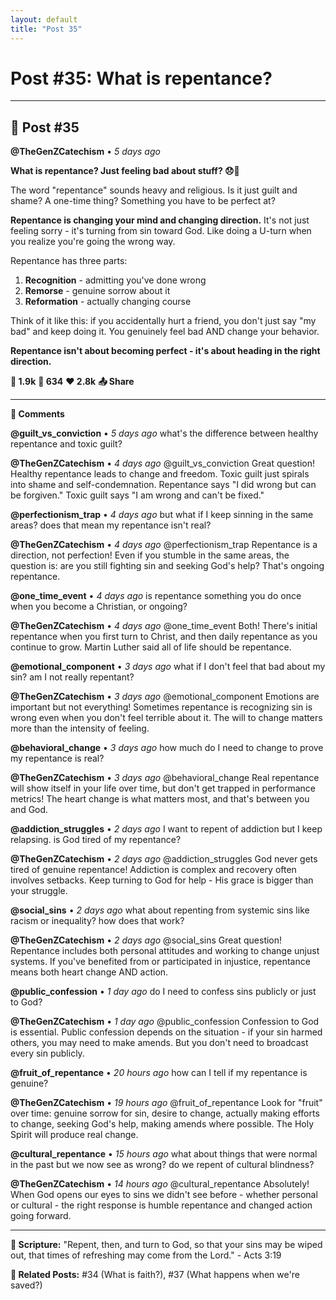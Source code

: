 ```yaml
---
layout: default
title: "Post 35"
---
```

# Post #35: What is repentance?

---

## 📱 Post #35

**@TheGenZCatechism** • *5 days ago*

**What is repentance? Just feeling bad about stuff? 😞🔄**

The word "repentance" sounds heavy and religious. Is it just guilt and shame? A one-time thing? Something you have to be perfect at?

**Repentance is changing your mind and changing direction.** It's not just feeling sorry - it's turning from sin toward God. Like doing a U-turn when you realize you're going the wrong way.

Repentance has three parts:
1. **Recognition** - admitting you've done wrong
2. **Remorse** - genuine sorrow about it  
3. **Reformation** - actually changing course

Think of it like this: if you accidentally hurt a friend, you don't just say "my bad" and keep doing it. You genuinely feel bad AND change your behavior.

**Repentance isn't about becoming perfect - it's about heading in the right direction.**

**💭 1.9k** **🔄 634** **❤️ 2.8k** **📤 Share**

---

**💬 Comments**

**@guilt_vs_conviction** • *5 days ago*
what's the difference between healthy repentance and toxic guilt?

**@TheGenZCatechism** • *4 days ago*
@guilt_vs_conviction Great question! Healthy repentance leads to change and freedom. Toxic guilt just spirals into shame and self-condemnation. Repentance says "I did wrong but can be forgiven." Toxic guilt says "I am wrong and can't be fixed."

**@perfectionism_trap** • *4 days ago*
but what if I keep sinning in the same areas? does that mean my repentance isn't real?

**@TheGenZCatechism** • *4 days ago*
@perfectionism_trap Repentance is a direction, not perfection! Even if you stumble in the same areas, the question is: are you still fighting sin and seeking God's help? That's ongoing repentance.

**@one_time_event** • *4 days ago*
is repentance something you do once when you become a Christian, or ongoing?

**@TheGenZCatechism** • *4 days ago*
@one_time_event Both! There's initial repentance when you first turn to Christ, and then daily repentance as you continue to grow. Martin Luther said all of life should be repentance.

**@emotional_component** • *3 days ago*
what if I don't feel that bad about my sin? am I not really repentant?

**@TheGenZCatechism** • *3 days ago*
@emotional_component Emotions are important but not everything! Sometimes repentance is recognizing sin is wrong even when you don't feel terrible about it. The will to change matters more than the intensity of feeling.

**@behavioral_change** • *3 days ago*
how much do I need to change to prove my repentance is real?

**@TheGenZCatechism** • *3 days ago*
@behavioral_change Real repentance will show itself in your life over time, but don't get trapped in performance metrics! The heart change is what matters most, and that's between you and God.

**@addiction_struggles** • *2 days ago*
I want to repent of addiction but I keep relapsing. is God tired of my repentance?

**@TheGenZCatechism** • *2 days ago*
@addiction_struggles God never gets tired of genuine repentance! Addiction is complex and recovery often involves setbacks. Keep turning to God for help - His grace is bigger than your struggle.

**@social_sins** • *2 days ago*
what about repenting from systemic sins like racism or inequality? how does that work?

**@TheGenZCatechism** • *2 days ago*
@social_sins Great question! Repentance includes both personal attitudes and working to change unjust systems. If you've benefited from or participated in injustice, repentance means both heart change AND action.

**@public_confession** • *1 day ago*
do I need to confess sins publicly or just to God?

**@TheGenZCatechism** • *1 day ago*
@public_confession Confession to God is essential. Public confession depends on the situation - if your sin harmed others, you may need to make amends. But you don't need to broadcast every sin publicly.

**@fruit_of_repentance** • *20 hours ago*
how can I tell if my repentance is genuine?

**@TheGenZCatechism** • *19 hours ago*
@fruit_of_repentance Look for "fruit" over time: genuine sorrow for sin, desire to change, actually making efforts to change, seeking God's help, making amends where possible. The Holy Spirit will produce real change.

**@cultural_repentance** • *15 hours ago*
what about things that were normal in the past but we now see as wrong? do we repent of cultural blindness?

**@TheGenZCatechism** • *14 hours ago*
@cultural_repentance Absolutely! When God opens our eyes to sins we didn't see before - whether personal or cultural - the right response is humble repentance and changed action going forward.

---

**📖 Scripture:** "Repent, then, and turn to God, so that your sins may be wiped out, that times of refreshing may come from the Lord." - Acts 3:19

**🔗 Related Posts:** #34 (What is faith?), #37 (What happens when we're saved?) 
